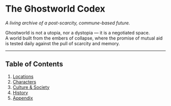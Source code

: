 # The Ghostworld Codex

*A living archive of a post-scarcity, commune-based future.*

Ghostworld is not a utopia, nor a dystopia — it is a negotiated space.  
A world built from the embers of collapse, where the promise of mutual aid  
is tested daily against the pull of scarcity and memory.

---

## Table of Contents
1. [Locations](locations/index.md)
2. [Characters](characters/index.md)
3. [Culture & Society](culture/index.md)
4. [History](history/index.md)
5. [Appendix](appendix/index.md)
